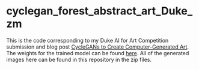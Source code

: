 # cyclegan_forest_abstract_art_Duke_zm
This is the code corresponding to my Duke AI for Art Competition submission and blog post [CycleGANs to Create Computer-Generated Art](https://medium.com/@zachmonge). The weights for the trained model can be found [here](https://www.dropbox.com/sh/u0bt5ws99rkm6qv/AACwLG_rQ6XrHv-Z7z3xN3tfa?dl=0). All of the generated images here can be found in this repository in the zip files.
